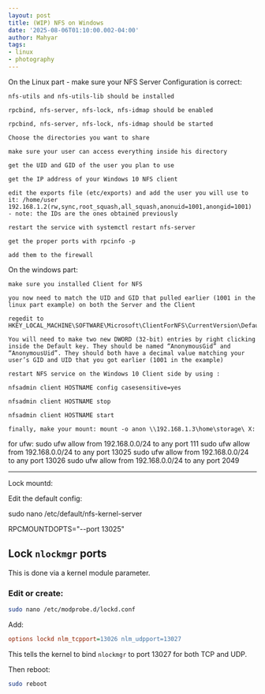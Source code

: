 ```yaml
---
layout: post
title: (WIP) NFS on Windows
date: '2025-08-06T01:10:00.002-04:00'
author: Mahyar
tags:
- linux
- photography
---
```


On the Linux part - make sure your NFS Server Configuration is correct:

    nfs-utils and nfs-utils-lib should be installed

    rpcbind, nfs-server, nfs-lock, nfs-idmap should be enabled

    rpcbind, nfs-server, nfs-lock, nfs-idmap should be started

    Choose the directories you want to share

    make sure your user can access everything inside his directory

    get the UID and GID of the user you plan to use

    get the IP address of your Windows 10 NFS client

    edit the exports file (etc/exports) and add the user you will use to it: /home/user   192.168.1.2(rw,sync,root_squash,all_squash,anonuid=1001,anongid=1001) - note: the IDs are the ones obtained previously

    restart the service with systemctl restart nfs-server

    get the proper ports with rpcinfo -p

    add them to the firewall

On the windows part:

    make sure you installed Client for NFS

    you now need to match the UID and GID that pulled earlier (1001 in the linux part example) on both the Server and the Client

    regedit to HKEY_LOCAL_MACHINE\SOFTWARE\Microsoft\ClientForNFS\CurrentVersion\Default

    You will need to make two new DWORD (32-bit) entries by right clicking inside the Default key. They should be named “AnonymousGid” and “AnonymousUid”. They should both have a decimal value matching your user’s GID and UID that you got earlier (1001 in the example)

    restart NFS service on the Windows 10 Client side by using :

    nfsadmin client HOSTNAME config casesensitive=yes

    nfsadmin client HOSTNAME stop

    nfsadmin client HOSTNAME start

    finally, make your mount: mount -o anon \\192.168.1.3\home\storage\ X:


for ufw:
sudo ufw allow from 192.168.0.0/24 to any port 111
sudo ufw allow from 192.168.0.0/24 to any port 13025
sudo ufw allow from 192.168.0.0/24 to any port 13026
sudo ufw allow from 192.168.0.0/24 to any port 2049

---
 Lock mountd:

Edit the default config:

sudo nano /etc/default/nfs-kernel-server

RPCMOUNTDOPTS="--port 13025"

## Lock `nlockmgr` ports

This is done via a kernel module parameter.

### Edit or create:

```bash
sudo nano /etc/modprobe.d/lockd.conf
```

Add:

```ini
options lockd nlm_tcpport=13026 nlm_udpport=13027
```

This tells the kernel to bind `nlockmgr` to port 13027 for both TCP and UDP.


Then reboot:

```bash
sudo reboot
```




